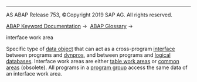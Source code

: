   

* * *

AS ABAP Release 753, ©Copyright 2019 SAP AG. All rights reserved.

[ABAP Keyword Documentation](javascript:call_link\('abenabap.htm'\)) →  [ABAP Glossary](javascript:call_link\('abenabap_glossary.htm'\)) → 

interface work area

Specific type of [data object](javascript:call_link\('abendata_object_glosry.htm'\) "Glossary Entry") that can act as a cross-program [interface](javascript:call_link\('abeninterface_glosry.htm'\) "Glossary Entry") between programs and [dynpros](javascript:call_link\('abendynpro_glosry.htm'\) "Glossary Entry"), and between programs and [logical databases](javascript:call_link\('abenlogical_data_base_glosry.htm'\) "Glossary Entry"). Interface work areas are either [table work areas](javascript:call_link\('abentable_work_area_glosry.htm'\) "Glossary Entry") or [common areas](javascript:call_link\('abencommon_area_glosry.htm'\) "Glossary Entry") (obsolete). All programs in a [program group](javascript:call_link\('abenprogram_group_glosry.htm'\) "Glossary Entry") access the same data of an interface work area.
